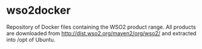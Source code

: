 # wso2docker
Repository of Docker files containing the WSO2 product range.
All products are downloaded from http://dist.wso2.org/maven2/org/wso2/ and extracted into /opt of Ubuntu.

